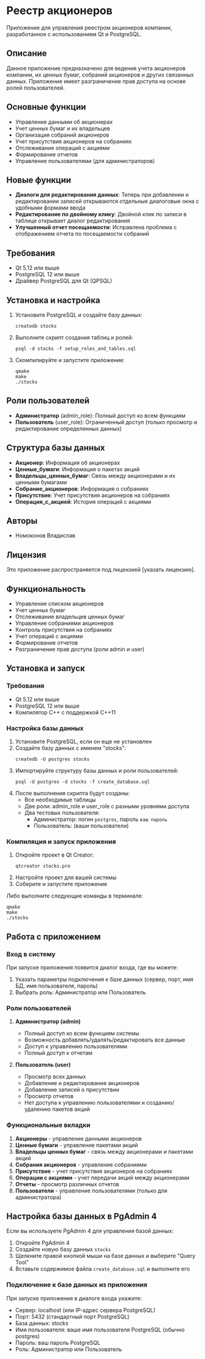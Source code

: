 # Реестр акционеров

Приложение для управления реестром акционеров компании, разработанное с использованием Qt и PostgreSQL.

## Описание

Данное приложение предназначено для ведения учета акционеров компании, их ценных бумаг, собраний акционеров и других связанных данных. Приложение имеет разграничение прав доступа на основе ролей пользователей.

## Основные функции

- Управление данными об акционерах
- Учет ценных бумаг и их владельцев
- Организация собраний акционеров
- Учет присутствия акционеров на собраниях
- Отслеживание операций с акциями
- Формирование отчетов
- Управление пользователями (для администраторов)

## Новые функции

- **Диалоги для редактирования данных**: Теперь при добавлении и редактировании записей открываются отдельные диалоговые окна с удобными формами ввода
- **Редактирование по двойному клику**: Двойной клик по записи в таблице открывает диалог редактирования
- **Улучшенный отчет посещаемости**: Исправлена проблема с отображением отчета по посещаемости собраний

## Требования

- Qt 5.12 или выше
- PostgreSQL 12 или выше
- Драйвер PostgreSQL для Qt (QPSQL)

## Установка и настройка

1. Установите PostgreSQL и создайте базу данных:
   ```
   createdb stocks
   ```

2. Выполните скрипт создания таблиц и ролей:
   ```
   psql -d stocks -f setup_roles_and_tables.sql
   ```

3. Скомпилируйте и запустите приложение:
   ```
   qmake
   make
   ./stocks
   ```

## Роли пользователей

- **Администратор** (admin_role): Полный доступ ко всем функциям
- **Пользователь** (user_role): Ограниченный доступ (только просмотр и редактирование определенных данных)

## Структура базы данных

- **Акционер**: Информация об акционерах
- **Ценные_бумаги**: Информация о пакетах акций
- **Владельцы_ценных_бумаг**: Связь между акционерами и их ценными бумагами
- **Собрание_акционеров**: Информация о собраниях
- **Присутствие**: Учет присутствия акционеров на собраниях
- **Операция_с_акцией**: История операций с акциями

## Авторы

- Номоконов Владислав

## Лицензия

Это приложение распространяется под лицензией [указать лицензию].

## Функциональность

- Управление списком акционеров
- Учет ценных бумаг
- Отслеживание владельцев ценных бумаг
- Управление собраниями акционеров
- Контроль присутствия на собраниях
- Учет операций с акциями
- Формирование отчетов
- Разграничение прав доступа (роли admin и user)

## Установка и запуск

### Требования

- Qt 5.12 или выше
- PostgreSQL 12 или выше
- Компилятор C++ с поддержкой C++11

### Настройка базы данных

1. Установите PostgreSQL, если он еще не установлен
2. Создайте базу данных с именем "stocks":
   ```
   createdb -U postgres stocks
   ```
3. Импортируйте структуру базы данных и роли пользователей:
   ```
   psql -U postgres -d stocks -f create_database.sql
   ```
4. После выполнения скрипта будут созданы:
   - Все необходимые таблицы
   - Две роли: admin_role и user_role с разными уровнями доступа
   - Два тестовых пользователя:
     - Администратор: логин `postgres`, пароль `ваш пароль`
     - Пользователь: (ваши пользователи)

### Компиляция и запуск приложения

1. Откройте проект в Qt Creator:
   ```
   qtcreator stocks.pro
   ```
2. Настройте проект для вашей системы
3. Соберите и запустите приложение

Либо выполните следующие команды в терминале:

```
qmake
make
./stocks
```

## Работа с приложением

### Вход в систему

При запуске приложения появится диалог входа, где вы можете:
1. Указать параметры подключения к базе данных (сервер, порт, имя БД, имя пользователя, пароль)
2. Выбрать роль: Администратор или Пользователь

### Роли пользователей

1. **Администратор (admin)**
   - Полный доступ ко всем функциям системы
   - Возможность добавлять/удалять/редактировать все данные
   - Доступ к управлению пользователями
   - Полный доступ к отчетам

2. **Пользователь (user)**
   - Просмотр всех данных
   - Добавление и редактирование акционеров
   - Добавление записей о присутствии
   - Просмотр отчетов
   - Нет доступа к управлению пользователями и созданию/удалению пакетов акций

### Функциональные вкладки

1. **Акционеры** - управление данными акционеров
2. **Ценные бумаги** - управление пакетами акций
3. **Владельцы ценных бумаг** - связь между акционерами и пакетами акций
4. **Собрания акционеров** - управление собраниями
5. **Присутствие** - учет присутствия акционеров на собраниях
6. **Операции с акциями** - учет передачи акций между акционерами
7. **Отчеты** - просмотр различных отчетов
8. **Пользователи** - управление пользователями (только для администратора)

## Настройка базы данных в PgAdmin 4

Если вы используете PgAdmin 4 для управления базой данных:

1. Откройте PgAdmin 4
2. Создайте новую базу данных `stocks`
3. Щелкните правой кнопкой мыши на базе данных и выберите "Query Tool"
4. Вставьте содержимое файла `create_database.sql` и выполните его

### Подключение к базе данных из приложения

При запуске приложения в диалоге входа укажите:
- Сервер: localhost (или IP-адрес сервера PostgreSQL)
- Порт: 5432 (стандартный порт PostgreSQL)
- База данных: stocks
- Имя пользователя: ваше имя пользователя PostgreSQL (обычно postgres)
- Пароль: ваш пароль PostgreSQL
- Роль: Администратор или Пользователь 
